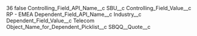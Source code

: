 <?xml version="1.0" encoding="UTF-8"?>
<CustomMetadata xmlns="http://soap.sforce.com/2006/04/metadata" xmlns:xsi="http://www.w3.org/2001/XMLSchema-instance" xmlns:xsd="http://www.w3.org/2001/XMLSchema">
    <label>36</label>
    <protected>false</protected>
    <values>
        <field>Controlling_Field_API_Name__c</field>
        <value xsi:type="xsd:string">SBU__c</value>
    </values>
    <values>
        <field>Controlling_Field_Value__c</field>
        <value xsi:type="xsd:string">RP - EMEA</value>
    </values>
    <values>
        <field>Dependent_Field_API_Name__c</field>
        <value xsi:type="xsd:string">Industry__c</value>
    </values>
    <values>
        <field>Dependent_Field_Value__c</field>
        <value xsi:type="xsd:string">Telecom</value>
    </values>
    <values>
        <field>Object_Name_for_Dependent_Picklist__c</field>
        <value xsi:type="xsd:string">SBQQ__Quote__c</value>
    </values>
</CustomMetadata>
